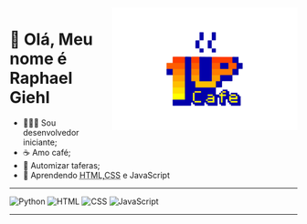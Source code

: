 <img src="1up-cafe.png" alt="imagem cofé" width="325px" align = "right">

# 👋 Olá, Meu nome é Raphael Giehl

<ul>
    <li>🧑🏼‍💻 Sou desenvolvedor iniciante;</li>
    <li>☕ Amo café;</li>
    <li>🤖 Automizar taferas;</li>
    <li>📖 Aprendendo <abbr title="HyperText Markup Language">HTML</abbr>,<abbr title="Cascading Style Sheets">CSS</abbr> e JavaScript</li>
</ul>

---

<div>
    <img src="https://cdn.jsdelivr.net/gh/devicons/devicon@latest/icons/trêsdsmax/trêsdsmax-original.svg" alt="Python" width="40">
    <img src="https://cdn.jsdelivr.net/gh/devicons/devicon@latest/icons/trêsdsmax/trêsdsmax-original.svg" alt="HTML" width="40">
    <img src="https://cdn.jsdelivr.net/gh/devicons/devicon@latest/icons/trêsdsmax/trêsdsmax-original.svg" alt="CSS" width="40">
    <img src="https://cdn.jsdelivr.net/gh/devicons/devicon@latest/icons/trêsdsmax/trêsdsmax-original.svg" alt="JavaScript" width="40">
</div>

---


          